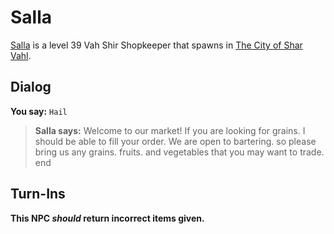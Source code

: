 # Salla



[Salla](/npc/155206) is a level 39 Vah Shir Shopkeeper that spawns in [The City of Shar Vahl](/zone/155).



## Dialog

**You say:** `Hail`



>**Salla says:** Welcome to our market! If you are looking for grains. I should be able to fill your order.  We are open to bartering. so please bring us any grains. fruits. and vegetables that you may want to trade.
end



## Turn-Ins



**This NPC *should* return incorrect items given.**






